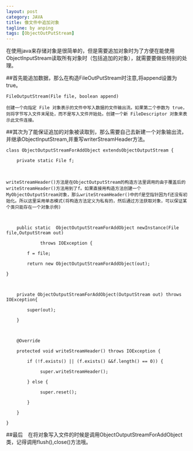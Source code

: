 ```yaml
---
layout: post
category: JAVA
title: 像文件中追加对象
tagline: by anping
tags: [ObjectOutPutStream]
---
```



在使用java来存储对象是很简单的，但是需要追加对象时为了方便在能使用ObjectInputStream读取所有对象时（包括追加的对象），就需要要做些特别的处理。



##首先能追加数据，那么在构造FileOutPutStream时注意,将append设置为true。

	FileOutputStream(File file, boolean append)

	创建一个向指定 File 对象表示的文件中写入数据的文件输出流。如果第二个参数为 true，则将字节写入文件末尾处，而不是写入文件开始处。创建一个新 FileDescriptor 对象来表示此文件连接。



##其次为了能保证追加的对象被读取到，那么需要自己去新建一个对象输出流，并继承ObjectInputStream,并重写writerStreamHeader方法。


	class ObjectOutputStreamForAddObject extendsObjectOutputStream {

		private static File f;

	 

	writeStreamHeader()方法是在ObjectOutputStream的构造方法里调用的由于覆盖后的writeStreamHeader()方法用到了f。如果直接用构造方法创建一个MyObjectOutputStream对象，那么writeStreamHeader()中的f是空指针因为f还没有初始化。所以这里采用单态模式(将构造方法定义为私有的，然后通过方法获取对象，可以保证某个类只能存在一个对象示例)

	 

		public static  ObjectOutputStreamForAddObject newInstance(File file,OutputStream out)

				 throws IOException {

			f = file;

			return new ObjectOutputStreamForAddObject(out);

	}

	 

		private ObjectOutputStreamForAddObject(OutputStream out) throws IOException{

			super(out);

		}

	 

		@Override

		protected void writeStreamHeader() throws IOException {

			if (!f.exists() || (f.exists() &&f.length() == 0)) {

				 super.writeStreamHeader();

			} else {

				 super.reset();

			}

		}

	}



##最后　在将对象写入文件的时候是调用ObjectOutputStreamForAddObject类，记得调用flush(),close()方法哦。
